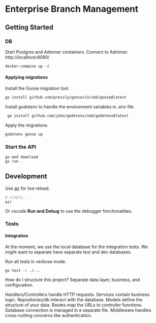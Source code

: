 # Enterprise Branch Management

## Getting Started

### DB

Start Postgres and Adminer containers. Connect to Adminer: http://localhost:8080/

```sh
docker-compose up -d
```

#### Applying migrations

Install the Goose migration tool.

```sh
go install github.com/pressly/goose/v3/cmd/goose@latest
```

Install godotenv to handle the environment variables in .env file.

```sh
 go install github.com/joho/godotenv/cmd/godotenv@latest
```

Apply the migrations.

```sh
godotenv goose up
```

### Start the API

```
go mod download
go run .
```

## Development

Use [air](https://github.com/air-verse/air) for live reload.

```sh
# simply...
air
```

Or vscode **Run and Debug** to use the debugger fonctionalities.

### Tests

#### Integration

At the moment, we use the local database for the integration tests. We might want to separate have separate test and dev databases.

Run all tests in verbose mode.

```sh
go test -v ./...
```

How do I structure this project?
Separate data layer, business, and configuration.

Handlers/Controllers handle HTTP requests.
Services contain business logic.
Repositories/db interact with the database.
Models define the structure of your data.
Routes map the URLs to controller functions.
Database connection is managed in a separate file.
Middleware handles cross-cutting concerns like authentication.
